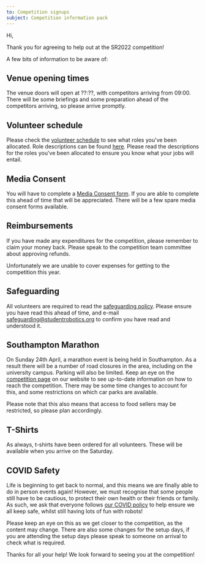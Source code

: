 ```yaml
---
to: Competition signups
subject: Competition information pack
---
```


Hi,

Thank you for agreeing to help out at the SR2022 competition!

A few bits of information to be aware of:


## Venue opening times
The venue doors will open at ??:??, with competitors arriving from 09:00. There will be some briefings and some preparation ahead of the competitors arriving, so please arrive promptly.

## Volunteer schedule
Please check the [volunteer schedule]() to see what roles you've been allocated. Role descriptions can be found [here](). Please read the descriptions for the roles you've been allocated to ensure you know what your jobs will entail.

## Media Consent
You will have to complete a [Media Consent form](https://studentrobotics.org/resources/sr2022/media-consent.pdf). If you are able to complete this ahead of time that will be appreciated. There will be a few spare media consent forms available.

## Reimbursements
If you have made any expenditures for the competition, please remember to claim your money back. Please speak to the competition team committee about approving refunds.

Unfortunately we are unable to cover expenses for getting to the competition this year.

## Safeguarding
All volunteers are required to read the [safeguarding policy](https://opsmanual.studentrobotics.org/about-the-charity/safeguarding). Please ensure you have read this ahead of time, and e-mail safeguarding@studentrobotics.org to confirm you have read and understood it.

## Southampton Marathon

On Sunday 24th April, a marathon event is being held in Southampton. As a result there will be a number of road closures in the area, including on the university campus. Parking will also be limited. Keep an eye on the [competition page](https://studentrobotics.org/events/sr2022/competition/) on our website to see up-to-date information on how to reach the competition. There may be some time changes to account for this, and some restrictions on which car parks are available.

Please note that this also means that access to food sellers may be restricted, so please plan accordingly.

## T-Shirts
As always, t-shirts have been ordered for all volunteers. These will be available when you arrive on the Saturday.

## COVID Safety

Life is beginning to get back to normal, and this means we are finally able to do in person events again! However, we must recognise that some people still have to be cautious, to protect their own health or their friends or family. As such, we ask that everyone follows [our COVID policy](https://studentrobotics.org/covid-19/) to help ensure we all keep safe, whilst still having lots of fun with robots!

Please keep an eye on this as we get closer to the competition, as the content may change. There are also some changes for the setup days, if you are attending the setup days please speak to someone on arrival to check what is required.


Thanks for all your help! We look forward to seeing you at the competition!
